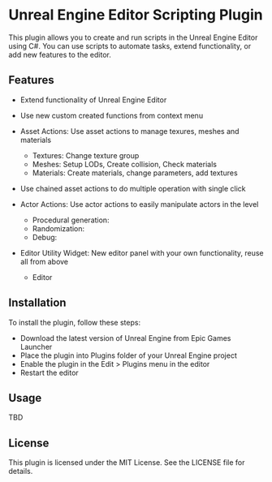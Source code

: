 # Unreal Engine Editor Scripting Plugin

This plugin allows you to create and run scripts in the Unreal Engine Editor using C#. You can use scripts to automate tasks, extend functionality, or add new features to the editor.

## Features

- Extend functionality of Unreal Engine Editor
- Use new custom created functions from context menu

- Asset Actions: Use asset actions to manage texures, meshes and materials
  - Textures: Change texture group
  - Meshes: Setup LODs, Create collision, Check materials
  - Materials: Create materials, change parameters, add textures
- Use chained asset actions to do multiple operation with single click

- Actor Actions: Use actor actions to easily manipulate actors in the level
  - Procedural generation:
  - Randomization:
  - Debug:

- Editor Utility Widget: New editor panel with your own functionality, reuse all from above
  - Editor


## Installation

To install the plugin, follow these steps:

- Download the latest version of Unreal Engine from Epic Games Launcher
- Place the plugin into Plugins folder of your Unreal Engine project
- Enable the plugin in the Edit > Plugins menu in the editor
- Restart the editor

## Usage

TBD

## License

This plugin is licensed under the MIT License. See the LICENSE file for details.
